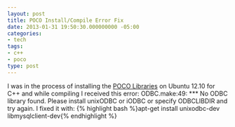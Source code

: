 ```yaml
---
layout: post
title: POCO Install/Compile Error Fix
date: 2013-01-31 19:50:30.000000000 -05:00
categories:
- tech
tags:
- c++
- poco
type: post
---
```

I was in the process of installing the <a href="http://pocoproject.org/">POCO Libraries</a> on Ubuntu 12.10 for C++ and while compiling I received this error: ODBC.make:49: *** No ODBC library found. Please install unixODBC or iODBC or specify ODBCLIBDIR and try again. I fixed it with:
{% highlight bash %}apt-get install unixodbc-dev libmysqlclient-dev{% endhighlight %}
